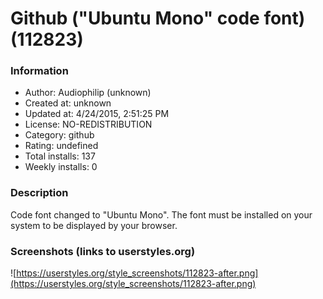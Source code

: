 # Github ("Ubuntu Mono" code font) (112823)

### Information
- Author: Audiophilip (unknown)
- Created at: unknown
- Updated at: 4/24/2015, 2:51:25 PM
- License: NO-REDISTRIBUTION
- Category: github
- Rating: undefined
- Total installs: 137
- Weekly installs: 0


### Description
Code font changed to "Ubuntu Mono". The font must be installed on your system to be displayed by your browser.


### Screenshots (links to userstyles.org)
![https://userstyles.org/style_screenshots/112823-after.png](https://userstyles.org/style_screenshots/112823-after.png)


